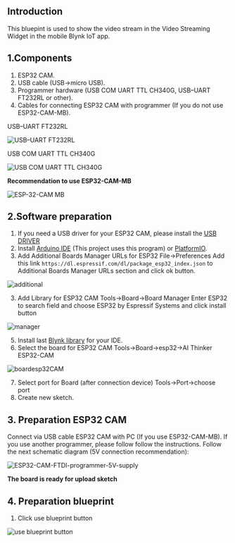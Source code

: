## Introduction

This bluepint is used to show the video stream in the Video Streaming Widget in the mobile Blynk IoT app.

## 1.Components

1. ESP32 CAM.
2. USB cable (USB->micro USB).
3. Programmer hardware (USB COM UART TTL CH340G, USB–UART FT232RL or other).
4. Cables for connecting ESP32 CAM with programmer (If you do not use ESP32-CAM-MB).

USB–UART FT232RL 

![USB–UART FT232RL](https://github.com/blynkkk/blueprints/assets/110888025/a401b940-13f0-4e82-b4e1-76a1fbb41a1d)

USB COM UART TTL CH340G

![USB COM UART TTL CH340G](https://github.com/blynkkk/blueprints/assets/110888025/44b0ac48-6e11-4ef4-820b-c447a90a32e9)

**Recommendation to use ESP32-CAM-MB**

![ESP-32-CAM MB](https://github.com/blynkkk/blueprints/assets/110888025/e162d8b7-b61b-45d5-91e3-196e9bfbcdae)

## 2.Software preparation

1. If you need a USB driver for your ESP32 CAM, please install the [USB DRIVER](https://docs.espressif.com/projects/esp-idf/en/latest/esp32/get-started/establish-serial-connection.html#connect-esp32-to-pc)
1. Install [Arduino IDE](https://docs.arduino.cc/software/ide-v1/tutorials/Windows) (This project uses this program) or [PlatformIO](https://platformio.org/install).
2. Add Additional Boards Manager URLs for ESP32
File->Preferences
Add this link `https://dl.espressif.com/dl/package_esp32_index.json` to Additional Boards Manager URLs section and click ok button.

![additional](https://github.com/blynkkk/blueprints/assets/110888025/4c0a7df8-cb36-4a9a-8310-6e592ee83e31)

3. Add Library for ESP32 CAM
Tools->Board->Board Manager
Enter ESP32 to search field and choose ESP32 by Espressif Systems and click install button

![manager](https://github.com/blynkkk/blueprints/assets/110888025/66bc3e27-2feb-4b43-97a8-524f4c6c5ec9)

5. Install last [Blynk library](https://docs.blynk.io/en/blynk-library-firmware-api/installation) for your IDE.
6. Select the board for ESP32 CAM
Tools->Board->esp32->AI Thinker ESP32-CAM

![boardesp32CAM](https://github.com/blynkkk/blueprints/assets/110888025/1e7ecb64-ec6a-4e8a-8838-04d39addcac0)

7. Select port for Board (after connection device)
Tools->Port->choose port
8. Create new sketch.

## 3. Preparation ESP32 CAM

Connect via USB cable ESP32 CAM with PC (If you use ESP32-CAM-MB).
If you use another programmer, please follow follow the instructions.
Follow the next schematic diagram (5V connection recommendation):

![ESP32-CAM-FTDI-programmer-5V-supply](https://github.com/blynkkk/blueprints/assets/110888025/69ffb999-a86f-4a07-aa38-57d00cf5bed9)

**The board is ready for upload sketch**

## 4. Preparation blueprint

1. Click use blueprint button


![use blueprint button](https://github.com/blynkkk/blueprints/assets/110888025/265f99c9-12d5-48f2-a6d4-f9526eddabe2)







